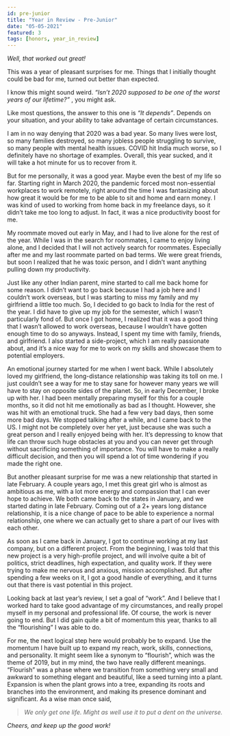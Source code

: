 ```yaml
---
id: pre-junior
title: "Year in Review - Pre-Junior"
date: "05-05-2021"
featured: 3
tags: [honors, year_in_review]
---
```


_Well, that worked out great!_

This was a year of pleasant surprises for me. Things that I
initially thought could be bad for me, turned out better than
expected.

I know this might sound weird.
_“Isn’t 2020 supposed to be one of the worst years of our lifetime?”_
, you might ask.

Like most questions, the answer to this one is
_“It depends”_. Depends on your situation, and your
ability to take advantage of certain circumstances.

I am in no way denying that 2020 was a bad year. So many lives
were lost, so many families destroyed, so many jobless people
struggling to survive, so many people with mental health
issues. COVID hit India much worse, so I definitely have no
shortage of examples. Overall, this year sucked, and it will
take a hot minute for us to recover from it.

But for me personally, it was a good year. Maybe even the best
of my life so far. Starting right in March 2020, the pandemic
forced most non-essential workplaces to work remotely, right
around the time I was fantasizing about how great it would be
for me to be able to sit and home and earn money. I was kind
of used to working from home back in my freelance days, so it
didn’t take me too long to adjust. In fact, it was a nice
productivity boost for me.

My roommate moved out early in May, and I had to live alone
for the rest of the year. While I was in the search for
roommates, I came to enjoy living alone, and I decided that I
will not actively search for roommates. Especially after me
and my last roommate parted on bad terms. We were great
friends, but soon I realized that he was toxic person, and I
didn’t want anything pulling down my productivity.

Just like any other Indian parent, mine started to call me
back home for some reason. I didn’t want to go back because I
had a job here and I couldn’t work overseas, but I was
starting to miss my family and my girlfriend a little too
much. So, I decided to go back to India for the rest of the
year. I did have to give up my job for the semester, which I
wasn’t particularly fond of. But once I got home, I realized
that it was a good thing that I wasn’t allowed to work
overseas, because I wouldn’t have gotten enough time to do so
anyways. Instead, I spent my time with family, friends, and
girlfriend. I also started a side-project, which I am really
passionate about, and it’s a nice way for me to work on my
skills and showcase them to potential employers.

An emotional journey started for me when I went back. While I
absolutely loved my girlfriend, the long-distance relationship
was taking its toll on me. I just couldn’t see a way for me to
stay sane for however many years we will have to stay on
opposite sides of the planet. So, in early December, I broke
up with her. I had been mentally preparing myself for this for
a couple months, so it did not hit me emotionally as bad as I
thought. However, she was hit with an emotional truck. She had
a few very bad days, then some more bad days. We stopped
talking after a while, and I came back to the US. I might not
be completely over her yet, just because she was such a great
person and I really enjoyed being with her. It’s depressing to
know that life can throw such huge obstacles at you and you
can never get through without sacrificing something of
importance. You will have to make a really difficult decision,
and then you will spend a lot of time wondering if you made
the right one.

But another pleasant surprise for me was a new relationship
that started in late February. A couple years ago, I met this
great girl who is almost as ambitious as me, with a lot more
energy and compassion that I can ever hope to achieve. We both
came back to the states in January, and we started dating in
late February. Coming out of a 2+ years long distance
relationship, it is a nice change of pace to be able to
experience a normal relationship, one where we can actually
get to share a part of our lives with each other.

As soon as I came back in January, I got to continue working
at my last company, but on a different project. From the
beginning, I was told that this new project is a very
high-profile project, and will involve quite a bit of
politics, strict deadlines, high expectation, and quality
work. If they were trying to make me nervous and anxious,
mission accomplished. But after spending a few weeks on it, I
got a good handle of everything, and it turns out that there
is vast potential in this project.

Looking back at last year’s review, I set a goal of “work”.
And I believe that I worked hard to take good advantage of my
circumstances, and really propel myself in my personal and
professional life. Of course, the work is never going to end.
But I did gain quite a bit of momentum this year, thanks to
all the “flourishing” I was able to do.

For me, the next logical step here would probably be to
expand. Use the momentum I have built up to expand my reach,
work, skills, connections, and personality. It might seem like
a synonym to “flourish”, which was the theme of 2019, but in
my mind, the two have really different meanings. “Flourish”
was a phase where we transition from something very small and
awkward to something elegant and beautiful, like a seed
turning into a plant. Expansion is when the plant grows into a
tree, expanding its roots and branches into the environment,
and making its presence dominant and significant. As a wise
man once said,

<blockquote class="blockquote text-center">

_We only get one life. Might as well use it to put a dent on the universe._

</blockquote>

_Cheers, and keep up the good work!_
